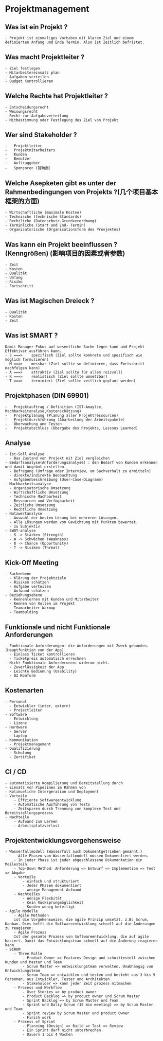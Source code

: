 # Projektmanagement
  ## Was ist ein Projekt ?
    - Projekt ist einmaliges Vorhaben mit klarem Ziel und einem definierten Anfang und Ende Termin. Also ist Zeitlich befristet.
  ## Was macht Projektleiter ?
    - Ziel festlegen
    - Mitarbeitereinsatz plan
    - Aufgaben verteilen
    - Budget Kontrollieren
  ## Welche Rechte hat Projektleiter ?
    - Entscheidungsrecht
    - Weisungsrecht
    - Recht zur Aufgabeverteilung
    - Mitbestimmung oder Festlegung des Ziel von Projekt
  ## Wer sind Stakeholder ?
    -	Projektleiter
    -	Projektmitarbeiters
    -	Kunden
    -	Benutzer
    -	Auftraggeber
    -	Sponsoren (赞助商)
  ## Welche Asepketen gibt es unter der Rahmenbedingungen von Projekts ?(几个项目基本框架的方面)
    - Wirtschaftliche (maximale Kosten)
    - Technische (technische Standards)
    - Rechtliche (Datenschutz-Grundverordnung)
    - Terminliche (Start und End- Termin)
    - Organisatorische (Organisationsform des Proejektes)
  ## Was kann ein Projekt beeinflussen ? (Kenngrößen) (影响项目的因素或者参数)
    - Zeit 
    - Kosten
    - Qualität
    - Umfang
    - Risiko
    - Fortschritt
  ## Was ist Magischen Dreieck ?
    - Qualität
    - Kosten
    - Zeit
  ## Was ist SMART ?
    Damit Manager Fokus auf wesentliche Sache legen kann und Projekt Effektiver ausführen kann.
    - S ===> 	spezifisch (Ziel sollte konkrete und spezifisch wie möglich formulieren)
    - M	===>	messbar (Ziel sollte so definieren, dass Fortschritt nachfolgen kann)
    - A	===>	attraktiv (Ziel sollte für allem reizvoll)
    - R	===>	realistisch (Ziel sollte umsetzbar)
    - T	===>	terminiert (Ziel sollte zeitlich geplant werden)
  ## Projektphasen (DIN 69901)
    -	Projektauftrag / Definition (IST-Anaylse, Machbarkeitanalyse,Kostenschätzung)
    -	Projektplanung (Planung aller Projektressourcen)
    -	Projektdurchführung (Abarbeitung der Arbeitspakete)
    -	Überwachung und Testen
    -	Projektabschluss (Übergabe des Projekts, Lessons Learned)
  ## Analyse
    - Ist-Soll Analyse
      - Das Zustand von Projekt mit Ziel vergleichen
    - Bedarfsanalyse(Anforderungsanalyse) : den Bedarf von Kunden erkennen und damit Angebot erstellen.
      - Befragung (Umfrage oder Interview, um Sachverhalt zu ermitteln)
      - direkte/indirekte Beobachtung
      - Aufgabenbeschreibung (User-Case-Diagramm)
    - Machbarkeitsanalyse
      - Organisatorische Umsetzung
      - Wirtschaftliche Umsetzung
      - Technische Machbarkeit
      - Ressourcen und Verfügbarkeit
      - Zeitliche Umsetzung
      - Rechtliche Umsetzung
    - Nutzwertanalyse
      - Auswahl der besten Lösung bei mehreren Lösungen.
      - Alle Lösungen werden von Gewichtung mit Punkten bewertet.
      - zu Subjektiv
    - SWOT-analyse
      - S -> Stärken (Strength)
      - W -> Schwächen (Weakness)
      - O -> Chance (Opportunity)
      - T -> Risiken (Threat)
  ## Kick-Off Meeting
    - Sacheebene
      - Klärung der Projektziele
      - Risiken schätzen
      - Aufgabe verteilen
      - Aufwand schätzen
    - Beziehungsebene
      - Kennenlernen mit Kunden und Mitarbeiter
      - Kennen von Rollen im Projekt
      - Teamarbeiter Warmup
      - Teambulding
  ## Funktionale und nicht Funktionale Anforderungen
    - Funktionale Anforderungen: die Anforderungen mit Zweck gebunden. (Hauptfunktion von der App)
      - Einlass Ticket kontrollieren
      - Ticketpreis automatisch errechnen
    - Nicht Funktionale Anforderunen: widerum nicht.
      - Zuverlässigkeit der App
      - Leichte Bedienung (Usability)
      - UI Komform
  ## Kostenarten
    - Personal
      - Entwickler (inter, extern)
      - Projectleiter
    - Software
      - Entwicklung
      - Lizenz
    - Hardware
      - Server
      - Laptop
    - Kommunikation
      - Projektmanagement
    - Qualifizierung
      - Schulung
      - Zertifikat
  ## CI / CD
    - automatisierte Kompilierung und Bereitstellung durch
    - Einsatz von Pipelines im Rahmen von
    - Kotinueliche Intergeration und Deployment
    - Vorteile
        - Effziente Softwareentwicklung
        - Automatische Ausführung von Tests
        - Zeitsparen durch Trennung von komplexe Test und Bereitstellungsprozess
    - Nachteile
        - Aufwand zum Lernen
        - Arbeitsplatzverlust
  ## Projektentwicklungsvorgehensweise
    - Wasserfallmodell (Wasserfall auch Dokumentgetrieben genannt.)
        - Alle Phasen von Wasserfallmodell müssen Dokumentiert werden.
        - In jeder Phase ist jeder abgeschlossene Dokumentation ein Meilestein.
        - Top-Down Method: Anforderung => Entwurf => Implemention => Test => Abgabe
        - Vorteile
            - einfach und strukturiert
            - Jeder Phasen dokumentiert
            - wenige Management Aufwand
        - Nachteiles
            - Wenige Flexbität
            - Kein Rücksprungmöglichkeit
            - Kunden wenig beteiligt 
    - Agile Modelle
        - Agile Methoden
        ist die Vorgehensweise, die agile Prinzip umsetzt. z.B: Scrum, Kanban. Dies helft die Softwareentwicklung schnell auf die Änderungen zu reagieren.
        - Agile Prozess
        Ist der gesamte Prozess von Softwareentwicklung, die auf agile basiert. Damit das Entwicklungsteam schnell auf die Änderung reagieren kann.
    - SCRUM
        - Three Rolle
            - Product Owner => Features Design und schnittestell zwischen Kunden und Master und Team
            - Scrum Master => entwicklungsteam verwalten. Unabhängig von Entwicklungsteam
            - Scrum Team => entwicklen und testen und besteht aus 3 bis 9 Personen. aus Entwickler, Tester und Architekten
            - Stakeholder => kann jeder Zeit prozess mitmachen
        - Process und Workflow
            - User Stories => by product owner
            - Product Backlog => by product owner und Scrum Master
            - Sprint Backlog => by Scrum Master und Team
            - Sprint und Daliy Scrum (15 min meeting) => by Scrum Master und Team
            - Sprint review by Scrum Master und product Owner
            - Finish work 
        - Process of Sprint
            - Planning (Design) => Build => Test => Review
            - Ein Sprint darf nicht unterbrechen.
            - Dauern 1 bis 4 Wochen